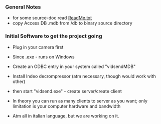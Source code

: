 ### General Notes

* for some source-doc read [ReadMe.txt](./ReadMe.txt)
* copy Access DB .mdb from /db to binary source directory

### Initial Software to get the project going

- Plug in your camera first
- Since .exe - runs on Windows
- Create an ODBC entry in your system called "vidsendMDB"
- Install Indeo decrompressor (atm necessary, though would work with other)
- then start "vidsend.exe" - create server/create client



- In theory you can run as many clients to server as you want; only limitation is your computer hardware and bandwidth
- Atm all in italian language, but we are working on it.